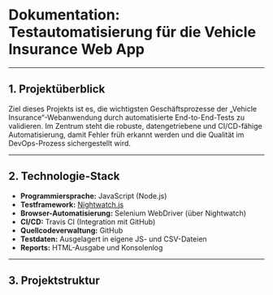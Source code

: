 # Dokumentation: Testautomatisierung für die Vehicle Insurance Web App

---

## 1. Projektüberblick

Ziel dieses Projekts ist es, die wichtigsten Geschäftsprozesse der „Vehicle Insurance“-Webanwendung durch automatisierte End-to-End-Tests zu validieren. Im Zentrum steht die robuste, datengetriebene und CI/CD-fähige Automatisierung, damit Fehler früh erkannt werden und die Qualität im DevOps-Prozess sichergestellt wird.

---

## 2. Technologie-Stack

- **Programmiersprache:** JavaScript (Node.js)
- **Testframework:** [Nightwatch.js](https://nightwatchjs.org/)  
- **Browser-Automatisierung:** Selenium WebDriver (über Nightwatch)
- **CI/CD:** Travis CI (Integration mit GitHub)
- **Quellcodeverwaltung:** GitHub
- **Testdaten:** Ausgelagert in eigene JS- und CSV-Dateien
- **Reports:** HTML-Ausgabe und Konsolenlog

---

## 3. Projektstruktur

